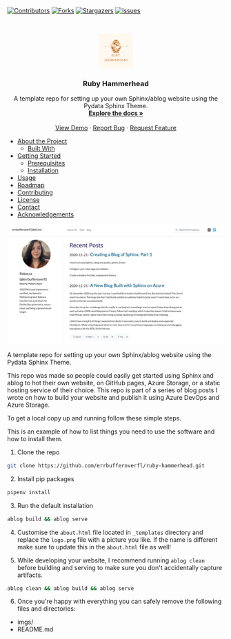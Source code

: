 <!-- PROJECT SHIELDS -->
[![Contributors][contributors-shield]][contributors-url]
[![Forks][forks-shield]][forks-url]
[![Stargazers][stars-shield]][stars-url]
[![Issues][issues-shield]][issues-url]

<!-- PROJECT LOGO -->
<br />
<p align="center">
  <a href="https://github.com/errbufferoverfl/ruby-hammerhead">
    <img src="imgs/logo.png" alt="Logo" width="80" height="80">
  </a>

  <h3 align="center">Ruby Hammerhead</h3>

  <p align="center">
A template repo for setting up your own Sphinx/ablog website using the Pydata Sphinx Theme.
    <br />
    <a href="https://github.com/errbufferoverfl/ruby-hammerhead"><strong>Explore the docs »</strong></a>
    <br />
    <br />
    <a href="https://www.errbufferoverfl.me">View Demo</a>
    ·
    <a href="https://github.com/errbufferoverfl/ruby-hammerhead/issues">Report Bug</a>
    ·
    <a href="https://github.com/errbufferoverfl/ruby-hammerhead/issues">Request Feature</a>
  </p>
</p>

<!-- TABLE OF CONTENTS -->

* [About the Project](#about-the-project)
  * [Built With](#built-with)
* [Getting Started](#getting-started)
  * [Prerequisites](#prerequisites)
  * [Installation](#installation)
* [Usage](#usage)
* [Roadmap](#roadmap)
* [Contributing](#contributing)
* [License](#license)
* [Contact](#contact)
* [Acknowledgements](#acknowledgements)

<!-- ABOUT THE PROJECT -->

[![Product Name Screen Shot][product-screenshot]](https://errbufferoverfl.me)

A template repo for setting up your own Sphinx/ablog website using the Pydata Sphinx Theme.

This repo was made so people could easily get started using Sphinx and ablog to hot their own website, on GitHub pages,
Azure Storage, or a static hosting service of their choice. This repo is part of a series of blog posts I wrote on how to build your website and publish it using Azure DevOps and Azure Storage.

<!-- GETTING STARTED -->

To get a local copy up and running follow these simple steps.

This is an example of how to list things you need to use the software and how to install them.

1. Clone the repo
```sh
git clone https://github.com/errbufferoverfl/ruby-hammerhead.git
```
2. Install pip packages
```sh
pipenv install
```
3. Run the default installation
```sh
ablog build && ablog serve
```
4. Customise the `about.html` file located in `_templates` directory and replace the `logo.png` file with a picture you
like. If the name is different make sure to update this in the `about.html` file as well!

5. While developing your website, I recommend running `ablog clean` before building and serving to make sure you don't accidentally capture artifacts.
```sh
ablog clean && ablog build && ablog serve
```
6. Once you're happy with everything you can safely remove the following files and directories:
* imgs/
* README.md

<!-- MARKDOWN LINKS & IMAGES -->
<!-- https://www.markdownguide.org/basic-syntax/#reference-style-links -->
[contributors-shield]: https://img.shields.io/github/contributors/errbufferoverfl/ruby-hammerhead.svg?style=flat-square
[contributors-url]: https://github.com/errbufferoverfl/ruby-hammerhead/graphs/contributors
[forks-shield]: https://img.shields.io/github/forks/errbufferoverfl/ruby-hammerhead.svg?style=flat-square
[forks-url]: https://github.com/errbufferoverfl/ruby-hammerhead/network/members
[stars-shield]: https://img.shields.io/github/stars/errbufferoverfl/ruby-hammerhead.svg?style=flat-square
[stars-url]: https://github.com/errbufferoverfl/ruby-hammerhead/stargazers
[issues-shield]: https://img.shields.io/github/issues/errbufferoverfl/ruby-hammerhead.svg?style=flat-square
[issues-url]: https://github.com/errbufferoverfl/ruby-hammerhead/issues
[license-shield]: https://img.shields.io/github/license/errbufferoverfl/ruby-hammerhead.svg?style=flat-square
[license-url]: https://github.com/errbufferoverfl/ruby-hammerhead/blob/master/LICENSE.txt
[linkedin-shield]: https://img.shields.io/badge/-LinkedIn-black.svg?style=flat-square&logo=linkedin&colorB=555
[linkedin-url]: https://linkedin.com/in/errbufferoverfl
[product-screenshot]: imgs/screenshot.png